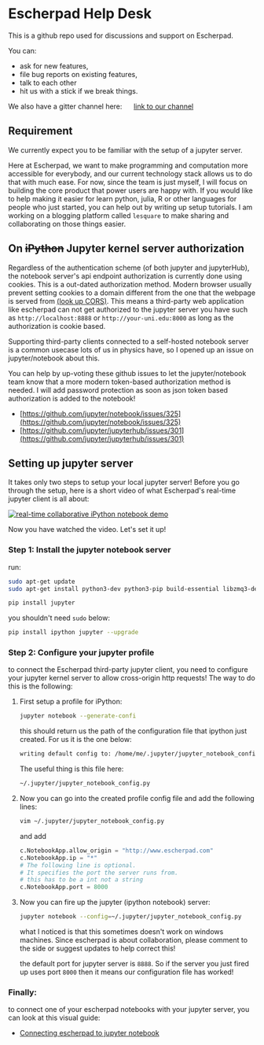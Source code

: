 # Escherpad Help Desk

This is a github repo used for discussions and support on Escherpad.

You can:

*   ask for new features,
*   file bug reports on existing features,
*   talk to each other
*   hit us with a stick if we break things.

We also have a gitter channel here:      [link to our channel](https://gitter.im/escherpad/help-desk)

## Requirement

We currently expect you to be familiar with the setup of a jupyter server.

Here at Escherpad, we want to make programming and computation more accessible for everybody, and our current technology stack allows us to do that with much ease. For now, since the team is just myself, I will focus on building the core product that power users are happy with. If you would like to help making it easier for learn python, julia, R or other languages for people who just started, you can help out by writing up setup tutorials. I am working on a blogging platform called `lesquare` to make sharing and collaborating on those things easier.

## On ~~iPython~~ Jupyter kernel server authorization

Regardless of the authentication scheme (of both jupyter and jupyterHub), the notebook server's api endpoint authorization is currently done using cookies. This is a out-dated authorization method. Modern browser usually prevent setting cookies to a domain different from the one that the webpage is served from [(look up CORS)](https://en.wikipedia.org/wiki/Cross-origin_resource_sharing). This means a third-party web application like escherpad can not get authorized to the jupyter server you have such as `http://localhost:8888` or `http://your-uni.edu:8000` as long as the authorization is cookie based.

Supporting third-party clients connected to a self-hosted notebook server is a common usecase lots of us in physics have, so I opened up an issue on jupyter/notebook about this.

You can help by up-voting these github issues to let the jupyter/notebook team know that a more modern token-based authorization method is needed. I will add password protection as soon as json token based authorization is added to the notebook!

*   [https://github.com/jupyter/notebook/issues/325](https://github.com/jupyter/notebook/issues/325)
*   [https://github.com/jupyter/jupyterhub/issues/301](https://github.com/jupyter/jupyterhub/issues/301)

## Setting up jupyter server

It takes only two steps to setup your local jupyter server! Before you go through the setup, here is a short video of what Escherpad's real-time jupyter client is all about:

[![real-time collaborative iPython notebook demo](http://img.youtube.com/vi/si0QFaDStoo/maxresdefault.jpg)](http://www.youtube.com/watch?v=si0QFaDStoo)

Now you have watched the video. Let's set it up!

### Step 1: Install the jupyter notebook server

run:

```bash
sudo apt-get update
sudo apt-get install python3-dev python3-pip build-essential libzmq3-dev

pip install jupyter

```

you shouldn't need `sudo` below:

```bash
pip install ipython jupyter --upgrade

```

### Step 2: Configure your jupyter profile

to connect the Escherpad third-party jupyter client, you need to configure your jupyter kernel server to allow cross-origin http requests! The way to do this is the following:

1.  First setup a profile for iPython:

    ```bash
    jupyter notebook --generate-confi

    ```

    this should return us the path of the configuration file that ipython just created. For us it is the one below:

    ```bash
    writing default config to: /home/me/.jupyter/jupyter_notebook_config.py

    ```

    The useful thing is this file here:

    ```bash
    ~/.jupyter/jupyter_notebook_config.py

    ```

2.  Now you can go into the created profile config file and add the following lines:

    ```bash
    vim ~/.jupyter/jupyter_notebook_config.py

    ```

    and add

    ```python
    c.NotebookApp.allow_origin = "http://www.escherpad.com"
    c.NotebookApp.ip = "*"
    # The following line is optional. 
    # It specifies the port the server runs from.
    # this has to be a int not a string
    c.NotebookApp.port = 8000

    ```

3.  Now you can fire up the jupyter (ipython notebook) server:

    ```bash
    jupyter notebook --config=~/.jupyter/jupyter_notebook_config.py

    ```

    what I noticed is that this sometimes doesn't work on windows machines. Since escherpad is about collaboration, please comment to the side or suggest updates to help correct this!

    the default port for jupyter server is `8888`. So if the server you just fired up uses port `8000` then it means our configuration file has worked!

### Finally:

to connect one of your escherpad notebooks with your jupyter server, you can look at this visual guide: 

- [Connecting escherpad to jupyter notebook](http://lesquare.escherpad.com/@yang.ge/Connecting-escherpad-to-jupyter-uh5haqreb2nf)
